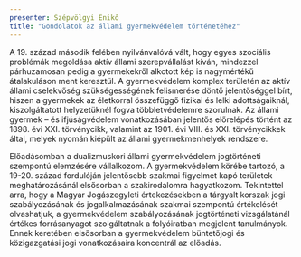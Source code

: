 ```yaml
---
presenter: Szépvölgyi Enikő
title: "Gondolatok az állami gyermekvédelem történetéhez"
---
```


A 19. század második felében nyilvánvalóvá vált, hogy egyes szociális problémák megoldása aktív állami szerepvállalást kíván, mindezzel párhuzamosan pedig a gyermekekről alkotott kép is nagymértékű átalakuláson ment keresztül. A gyermekvédelem komplex területén az aktív állami cselekvőség szükségességének felismerése döntő jelentőséggel bírt, hiszen a gyermekek az életkorral összefüggő fizikai és lelki adottságaiknál, kiszolgáltatott helyzetüknél fogva többletvédelemre szorulnak. Az állami gyermek – és ifjúságvédelem vonatkozásában jelentős előrelépés történt az 1898. évi XXI. törvénycikk, valamint az 1901. évi VIII. és XXI. törvénycikkek által, melyek nyomán kiépült az állami gyermekmenhelyek rendszere.

Előadásomban a dualizmuskori állami gyermekvédelem jogtörténeti szempontú elemzésére vállalkozom. A gyermekvédelem körébe tartozó, a 19-20. század fordulóján jelentősebb szakmai figyelmet kapó területek meghatározásánál elsősorban a szakirodalomra hagyatkozom. Tekintettel arra, hogy a Magyar Jogászegyleti értekezésekben a tárgyalt korszak jogi szabályozásának és jogalkalmazásának szakmai szempontú értékelését olvashatjuk, a gyermekvédelem szabályozásának jogtörténeti vizsgálatánál értékes forrásanyagot szolgáltatnak a folyóiratban megjelent tanulmányok. Ennek keretében elsősorban a gyermekvédelem büntetőjogi és közigazgatási jogi vonatkozásaira koncentrál az előadás.
